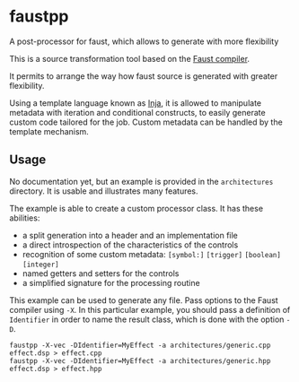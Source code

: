 # faustpp
A post-processor for faust, which allows to generate with more flexibility

This is a source transformation tool based on the [Faust compiler](https://faust.grame.fr/).

It permits to arrange the way how faust source is generated with greater flexibility.

Using a template language known as [Inja](https://github.com/pantor/inja), it is allowed to manipulate
metadata with iteration and conditional constructs, to easily generate custom code tailored for the job.
Custom metadata can be handled by the template mechanism.

## Usage

No documentation yet, but an example is provided in the `architectures` directory.
It is usable and illustrates many features.

The example is able to create a custom processor class. It has these abilities:
- a split generation into a header and an implementation file
- a direct introspection of the characteristics of the controls
- recognition of some custom metadata: `[symbol:]` `[trigger]` `[boolean]` `[integer]`
- named getters and setters for the controls
- a simplified signature for the processing routine

This example can be used to generate any file. Pass options to the Faust compiler using `-X`.
In this particular example, you should pass a definition of `Identifier` in order to name the result class,
which is done with the option `-D`.

```
faustpp -X-vec -DIdentifier=MyEffect -a architectures/generic.cpp effect.dsp > effect.cpp
faustpp -X-vec -DIdentifier=MyEffect -a architectures/generic.hpp effect.dsp > effect.hpp
```
